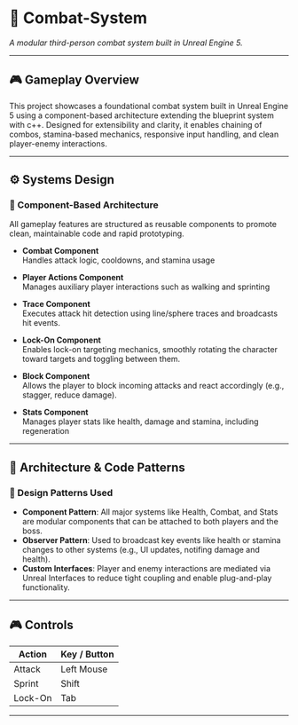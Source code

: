# 🥊 Combat-System
*A modular third-person combat system built in Unreal Engine 5.*

---

## 🎮 Gameplay Overview
This project showcases a foundational combat system built in Unreal Engine 5 using a component-based architecture extending the blueprint system with c++. Designed for extensibility and clarity, it enables chaining of combos, stamina-based mechanics, responsive input handling, and clean player-enemy interactions.

---

## ⚙️ Systems Design

### 🧱 Component-Based Architecture
All gameplay features are structured as reusable components to promote clean, maintainable code and rapid prototyping.

- **Combat Component**  
  Handles attack logic, cooldowns, and stamina usage

- **Player Actions Component**  
  Manages auxiliary player interactions such as walking and sprinting

- **Trace Component**  
  Executes attack hit detection using line/sphere traces and broadcasts hit events.

- **Lock-On Component**  
  Enables lock-on targeting mechanics, smoothly rotating the character toward targets and toggling between them.

- **Block Component**  
  Allows the player to block incoming attacks and react accordingly (e.g., stagger, reduce damage).

- **Stats Component**  
  Manages player stats like health, damage and stamina, including regeneration

---

## 🧠 Architecture & Code Patterns

### 🧩 Design Patterns Used

- **Component Pattern**: All major systems like Health, Combat, and Stats are modular components that can be attached to both players and the boss.
- **Observer Pattern**: Used to broadcast key events like health or stamina changes to other systems (e.g., UI updates, notifing damage and health).
- **Custom Interfaces**: Player and enemy interactions are mediated via Unreal Interfaces to reduce tight coupling and enable plug-and-play functionality.

---

## 🎮 Controls

| Action           | Key / Button   |
|------------------|----------------|
| Attack           | Left Mouse     |
| Sprint           | Shift          |
| Lock-On          | Tab            |

---
